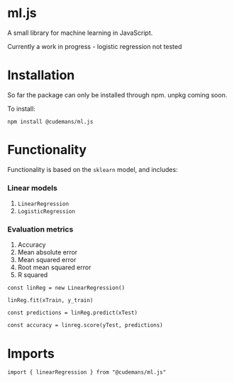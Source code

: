 # ml.js

A small library for machine learning in JavaScript.

Currently a work in progress - logistic regression not tested

# Installation

So far the package can only be installed through npm. unpkg coming soon.

To install:

`npm install @cudemans/ml.js`

# Functionality

Functionality is based on the `sklearn` model, and includes:

### Linear models

1. `LinearRegression`
2. `LogisticRegression`

### Evaluation metrics

1. Accuracy
2. Mean absolute error
3. Mean squared error
4. Root mean squared error
5. R squared

```
const linReg = new LinearRegression()

linReg.fit(xTrain, y_train)

const predictions = linReg.predict(xTest)

const accuracy = linreg.score(yTest, predictions)
```

# Imports

`import { linearRegression } from "@cudemans/ml.js"`
